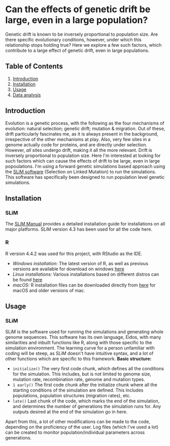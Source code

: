 # Can the effects of genetic drift be large, even in a large population? 
Genetic drift is known to be inversely proportional to population size. Are there specific evolutionary conditions, however, under which this relationship stops holding true? Here we explore a few such factors, which contribute to a large effect of genetic drift, even in large populations.

## Table of Contents
1. [Introduction](#introduction)
2. [Installation](#installation)
3. [Usage](#usage)
4. [Data analysis](#data_analysis)

## Introduction
Evolution is a genetic process, with the following as the four mechanisms of evolution: natural selection; genetic drift; mutation & migration. Out of these, drift particularly fascinates me, as it is always present in the background, irrespective of the other mechanisms at play. Also, very few sites in a genome actually code for proteins, and are directly under selection. However, _all_ sites undergo drift, making it all the more relevant. 
Drift is inversely proportional to population size. Here I'm interested at looking for such factors which can cause the effects of drift to be large, even in large popoulations. I'm using a forward genetic simulations based approach using the [SLiM software](https://messerlab.org/slim/) (Selection on Linked Mutation) to run the simulations. This software has specifically been designed to run population level genetic simulations. 

## Installation
### SLiM
The [SLiM Manual](https://github.com/MesserLab/SLiM/releases/download/v4.3/SLiM_Manual.pdf) provides a detailed installation guide for installations on all major platforms. 
SLiM version 4.3 has been used for all the code here. 

### R
R version 4.4.2 was used for this project, with RStudio as the IDE. 
- *Windows installation:* The latest version of R, as well as previous versions are available for download on windows [here](https://cran.r-project.org/bin/windows/base/)
- *Linux installations:* Various installations based on different distros can be found [here](https://cran.r-project.org/bin/)
- *macOS:* R installation files can be downloaded directly from [here](https://cran.r-project.org/bin/macosx/) for macOS and older versions of mac.

## Usage
### SLiM
SLiM is the software used for running the simulations and generating whole genome sequences. This software has its own language, Eidos, with many similarities and inbuilt functions like R, along with those specific to the simulation environment. The learning curve for a person unfamiliar with coding will be steep, as SLiM doesn't have intuitive syntax, and a lot of other functions which are specific to this framework. 
**Basic structure:**
- ```initialize()``` The very first code chunk, which defines all the conditions for the simulation. This includes, but is not limited to genome size, mutation rate, recombination rate, genome and mutation types.
- ```1 early()``` The first code chunk after the initialize chunk where all the starting conditions of the simulation are defined. This includes populations, population structures (migration rates), etc.
- ```late()``` Last chunk of the code, which marks the end of the simulation, and determines the number of generations the simulation runs for. Any outputs desired at the end of the simulation go in here.

Apart from this, a lot of other modifications can be made to the code, depending on the proficiency of the user. Log files (which I've used a lot) can be created to monitor population/individual parameters across generations. 
